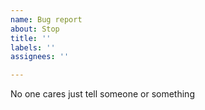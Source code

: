```yaml
---
name: Bug report
about: Stop
title: ''
labels: ''
assignees: ''

---
```


No one cares just tell someone or something
